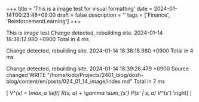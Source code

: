 +++
title = 'This is a image test for visual formatting'
date = 2024-01-14T00:23:48+09:00
draft = false
description = ''
tags = ['Finance', 'ReinforcementLearning']
+++

<!-- ![hogehogehoge](cover.png) -->

This is image test
Change detected, rebuilding site.
2024-01-14 18:38:12.980 +0900
Total in 4 ms

Change detected, rebuilding site.
2024-01-14 18:38:18.980 +0900
Total in 4 ms

Change detected, rebuilding site.
2024-01-14 18:39:26.479 +0900
Source changed WRITE         "/home/kido/Projects/2401_blog/dosh-blog/content/en/posts/024_01_14_image/index.md"
Total in 7 ms


\[ V^*(s) = \max_a \left[ R(s, a) + \gamma \sum_{s'} P(s' | s, a) V^*(s') \right] \]